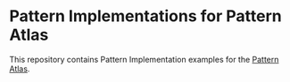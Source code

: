 # Pattern Implementations for Pattern Atlas

This repository contains Pattern Implementation examples for the [Pattern Atlas](https://github.com/PatternAtlas).
